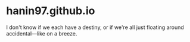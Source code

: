 # hanin97.github.io
I don't know if we each have a destiny, or if we're all just floating around accidental—like on a breeze.
